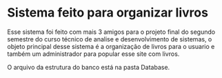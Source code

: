 # Sistema feito para organizar livros

Esse sistema foi feito com mais 3 amigos para o projeto final do segundo semestre do curso técnico de analise e desenvolvimento de sistemas, o objeto principal desse sistema é a organização de livros para o usuario e também um administrador para popular esse site com livros.

O arquivo da estrutura do banco está na pasta Database.
